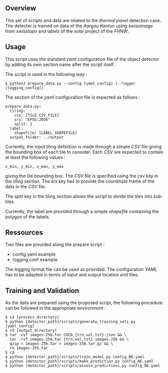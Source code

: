 ## Overview

This set of scripts and data are related to the _thermal panel_ detection case. The detector is trained on data of the _Aargau Kanton_ using _swissimage_ from _swisstopo_ and labels of the _solai_ project of the _FHNW_.

## Usage

This script uses the standard _yaml_ configuration file of the object detector by adding its own section name after the script itself.

The script is used in the following way :

    $ python3 prepare_data.py --config [yaml_config] [--logger [logging_config]]

The section of the _yaml_ configuration file is expected as follows :

    prepare_data.py:
      tiling:
        csv: [TILE_CSV_FILE]
        srs: "EPSG:2056"
        split: 1
      label:
        shapefile: [LABEL_SHAPEFILE]
      output_folder: ../output

Currently, the input tiling definition is made through a simple _CSV_ file giving the bounding box of each tile to consider. Each _CSV_ are expected to contain at least the following values :

    x_min, y_min, x_max, y_max

giving the tile bounding box. The _CSV_ file is specified using the _csv_ key in the _tiling_ section. The _srs_ key has to provide the coordinate frame of the data in the _CSV_ file.

The _split_ key in the tiling section allows the script to divide the tiles into sub-tiles.

Currently, the label are provided through a simple _shapefile_ containing the polygon of the labels.

## Ressources

Two files are provided along the prepare script :

* config.yaml example
* logging.conf example

The logging format file can be used as provided. The configuration _YAML_ has to be adapted in terms of input and output location and files.

## Training and Validation

As the data are prepared using the proposed script, the following procedure can be followed in the appropriate environment :

    $ cd [process_directory]
    $ python [detector_path]/scripts/generate_training_sets.py [yaml_config]
    $ cd [output_directory]
    $ tar -cvf images-256.tar COCO_{trn,val,tst}.json && \
      tar -rvf images-256.tar {trn,val,tst}-images-256 && \
      gzip < images-256.tar > images-256.tar.gz && \
      rm images-256.tar
    $ cd -
    $ python [detector_path]/scripts/train_model.py config_NE.yaml
    $ python [detector_path]/scripts/make_prediction.py config_NE.yaml
    $ python [detector_path]/scripts/assess_predictions.py config_NE.yaml
